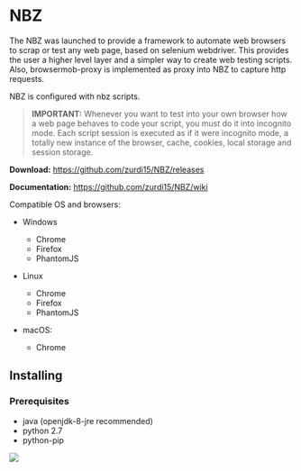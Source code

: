 <h1>NBZ</h1>

The NBZ was launched to provide a framework to automate web browsers to scrap or test any web page, based on selenium webdriver. This provides the user a higher level layer and a simpler way to create web testing scripts. Also, browsermob-proxy is implemented as proxy into NBZ to capture http requests.

NBZ is configured with nbz scripts.

> <b>IMPORTANT:</b> Whenever you want to test into your own browser how a web page behaves to code your script, you must do it into incognito mode. Each script session is executed as if it were incognito mode, a totally new instance of the browser, cache, cookies, local storage and session storage.

<b>Download:</b> https://github.com/zurdi15/NBZ/releases

<b>Documentation:</b> https://github.com/zurdi15/NBZ/wiki

Compatible OS and browsers:

  - Windows
    - Chrome
    - Firefox
    - PhantomJS
    
  - Linux
    - Chrome
    - Firefox
    - PhantomJS
    
  - macOS:
    - Chrome
  
<h2>Installing</h2>

 <h3>Prerequisites</h3>

  - java (openjdk-8-jre recommended)
  - python 2.7
  - python-pip
  
![](https://media.giphy.com/media/26n79jmM0LlJwtpi8/giphy.gif)
